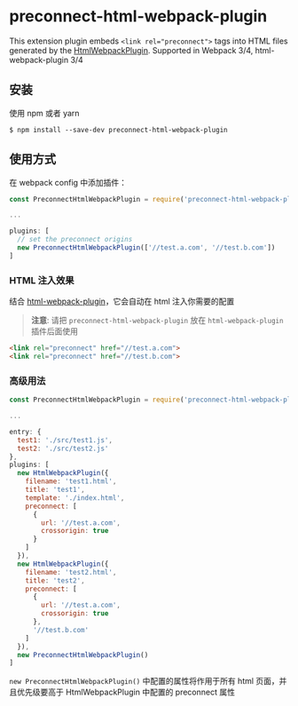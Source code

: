 # preconnect-html-webpack-plugin

This extension plugin embeds `<link rel="preconnect">` tags into HTML files generated by the [HtmlWebpackPlugin](https://github.com/jantimon/html-webpack-plugin). Supported in Webpack 3/4, html-webpack-plugin 3/4

## 安装

使用 npm 或者 yarn

```shell
$ npm install --save-dev preconnect-html-webpack-plugin
```

## 使用方式

在 webpack config 中添加插件：

```js
const PreconnectHtmlWebpackPlugin = require('preconnect-html-webpack-plugin')

...

plugins: [
  // set the preconnect origins
  new PreconnectHtmlWebpackPlugin(['//test.a.com', '//test.b.com'])
]
```

### HTML 注入效果

结合 [html-webpack-plugin](https://github.com/jantimon/html-webpack-plugin)，它会自动在 html 注入你需要的配置

> **注意**: 请把 `preconnect-html-webpack-plugin` 放在 `html-webpack-plugin` 插件后面使用

```html
<link rel="preconnect" href="//test.a.com">
<link rel="preconnect" href="//test.b.com">
```

### 高级用法

```js
const PreconnectHtmlWebpackPlugin = require('preconnect-html-webpack-plugin')

...

entry: {
  test1: './src/test1.js',
  test2: './src/test2.js'
},
plugins: [
  new HtmlWebpackPlugin({
    filename: 'test1.html',
    title: 'test1',
    template: './index.html',
    preconnect: [
      {
        url: '//test.a.com',
        crossorigin: true
      }
    ]
  }),
  new HtmlWebpackPlugin({
    filename: 'test2.html',
    title: 'test2',
    preconnect: [
      {
        url: '//test.a.com',
        crossorigin: true
      },
      '//test.b.com'
    ]
  }),
  new PreconnectHtmlWebpackPlugin()
]
```

`new PreconnectHtmlWebpackPlugin()` 中配置的属性将作用于所有 html 页面，并且优先级要高于 HtmlWebpackPlugin 中配置的 preconnect 属性
